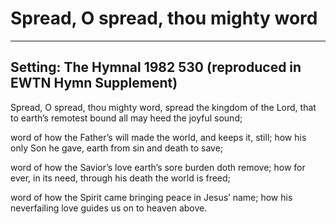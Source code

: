 # Spread, O spread, thou mighty word

***

## Setting: The Hymnal 1982 530 (reproduced in EWTN Hymn Supplement)

Spread, O spread, thou mighty word,
spread the kingdom of the Lord,
that to earth’s remotest bound
all may heed the joyful sound;

word of how the Father’s will
made the world, and keeps it, still;
how his only Son he gave,
earth from sin and death to save;

word of how the Savior’s love
earth’s sore burden doth remove;
how for ever, in its need,
through his death the world is freed;

word of how the Spirit came
bringing peace in Jesus’ name;
how his neverfailing love
guides us on to heaven above.